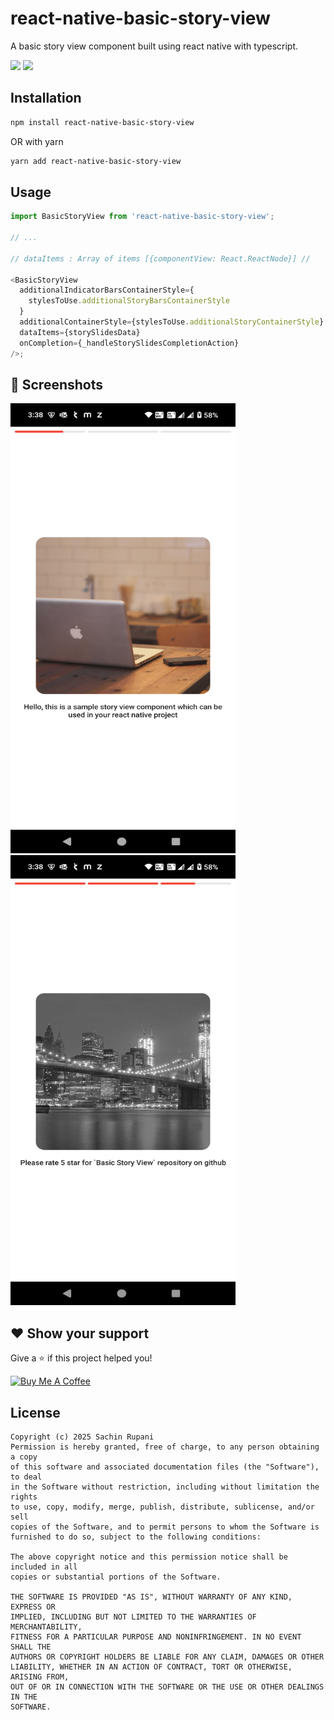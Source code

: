 # react-native-basic-story-view

A basic story view component built using react native with typescript.

<img height="50" src="https://user-images.githubusercontent.com/25181517/183897015-94a058a6-b86e-4e42-a37f-bf92061753e5.png" /> <img height="50" src="https://user-images.githubusercontent.com/25181517/183890598-19a0ac2d-e88a-4005-a8df-1ee36782fde1.png">

## Installation

```sh
npm install react-native-basic-story-view
```

OR with yarn

```sh
yarn add react-native-basic-story-view
```

## Usage

```js
import BasicStoryView from 'react-native-basic-story-view';

// ...

// dataItems : Array of items [{componentView: React.ReactNode}] //

<BasicStoryView
  additionalIndicatorBarsContainerStyle={
    stylesToUse.additionalStoryBarsContainerStyle
  }
  additionalContainerStyle={stylesToUse.additionalStoryContainerStyle}
  dataItems={storySlidesData}
  onCompletion={_handleStorySlidesCompletionAction}
/>;
```

## :camera_flash: Screenshots

<img width="360" height="720" src="screenshots/screenshot_1.png" alt="Screenshot1" >
<img width="360" height="720" src="screenshots/screenshot_2.png" alt="Screenshot2" >

## ❤ Show your support

Give a ⭐️ if this project helped you!

<a href="https://buymeacoffee.com/sachinrupani" target="_blank">
    <img src="https://cdn.buymeacoffee.com/buttons/v2/default-yellow.png" alt="Buy Me A Coffee" width="160">
</a>

## License

```
Copyright (c) 2025 Sachin Rupani
Permission is hereby granted, free of charge, to any person obtaining a copy
of this software and associated documentation files (the "Software"), to deal
in the Software without restriction, including without limitation the rights
to use, copy, modify, merge, publish, distribute, sublicense, and/or sell
copies of the Software, and to permit persons to whom the Software is
furnished to do so, subject to the following conditions:

The above copyright notice and this permission notice shall be included in all
copies or substantial portions of the Software.

THE SOFTWARE IS PROVIDED "AS IS", WITHOUT WARRANTY OF ANY KIND, EXPRESS OR
IMPLIED, INCLUDING BUT NOT LIMITED TO THE WARRANTIES OF MERCHANTABILITY,
FITNESS FOR A PARTICULAR PURPOSE AND NONINFRINGEMENT. IN NO EVENT SHALL THE
AUTHORS OR COPYRIGHT HOLDERS BE LIABLE FOR ANY CLAIM, DAMAGES OR OTHER
LIABILITY, WHETHER IN AN ACTION OF CONTRACT, TORT OR OTHERWISE, ARISING FROM,
OUT OF OR IN CONNECTION WITH THE SOFTWARE OR THE USE OR OTHER DEALINGS IN THE
SOFTWARE.
```

